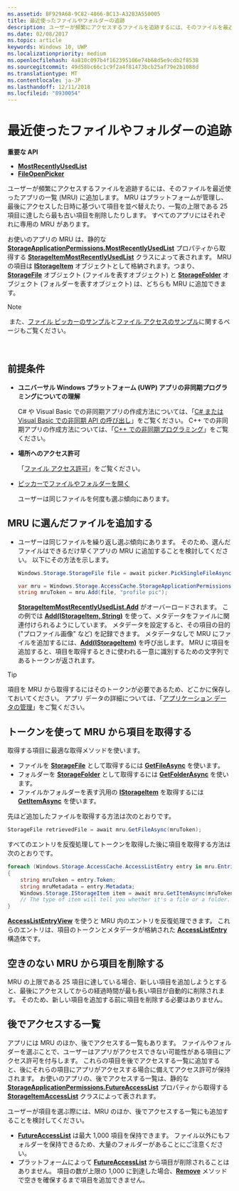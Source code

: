```yaml
---
ms.assetid: BF929A68-9C82-4866-BC13-A32B3A550005
title: 最近使ったファイルやフォルダーの追跡
description: ユーザーが頻繁にアクセスするファイルを追跡するには、そのファイルを最近使ったアプリの一覧 (MRU) に追加します。
ms.date: 02/08/2017
ms.topic: article
keywords: Windows 10, UWP
ms.localizationpriority: medium
ms.openlocfilehash: 4a810c097b4f162395106e74b68d5e9cdb2f8538
ms.sourcegitcommit: 49d58bc66c1c9f2a4f81473bcb25af79e2b1088d
ms.translationtype: MT
ms.contentlocale: ja-JP
ms.lasthandoff: 12/11/2018
ms.locfileid: "8930054"
---
```

# <a name="track-recently-used-files-and-folders"></a>最近使ったファイルやフォルダーの追跡

**重要な API**

- [**MostRecentlyUsedList**](https://msdn.microsoft.com/library/windows/apps/br207458)
- [**FileOpenPicker**](https://msdn.microsoft.com/library/windows/apps/hh738369)

ユーザーが頻繁にアクセスするファイルを追跡するには、そのファイルを最近使ったアプリの一覧 (MRU) に追加します。 MRU はプラットフォームが管理し、最後にアクセスした日時に基づいて項目を並べ替えたり、一覧の上限である 25 項目に達したら最も古い項目を削除したりします。 すべてのアプリにはそれぞれに専用の MRU があります。

お使いのアプリの MRU は、静的な [**StorageApplicationPermissions.MostRecentlyUsedList**](https://msdn.microsoft.com/library/windows/apps/br207458) プロパティから取得する [**StorageItemMostRecentlyUsedList**](https://msdn.microsoft.com/library/windows/apps/br207475) クラスによって表されます。 MRU の項目は [**IStorageItem**](https://msdn.microsoft.com/library/windows/apps/br227129) オブジェクトとして格納されます。つまり、[**StorageFile**](https://msdn.microsoft.com/library/windows/apps/br227171) オブジェクト (ファイルを表すオブジェクト) と [**StorageFolder**](https://msdn.microsoft.com/library/windows/apps/br227230) オブジェクト (フォルダーを表すオブジェクト) は、どちらも MRU に追加できます。

> [!NOTE]
> また、[ファイル ピッカーのサンプル](http://go.microsoft.com/fwlink/p/?linkid=619994)と[ファイル アクセスのサンプル](http://go.microsoft.com/fwlink/p/?linkid=619995)に関するページもご覧ください。

 

## <a name="prerequisites"></a>前提条件

-   **ユニバーサル Windows プラットフォーム (UWP) アプリの非同期プログラミングについての理解**

    C# や Visual Basic での非同期アプリの作成方法については、「[C# または Visual Basic での非同期 API の呼び出し](https://msdn.microsoft.com/library/windows/apps/mt187337)」をご覧ください。 C++ での非同期アプリの作成方法については、「[C++ での非同期プログラミング](https://msdn.microsoft.com/library/windows/apps/mt187334)」をご覧ください。

-   **場所へのアクセス許可**

    「[ファイル アクセス許可](file-access-permissions.md)」をご覧ください。

-   [ピッカーでファイルやフォルダーを開く](quickstart-using-file-and-folder-pickers.md)

    ユーザーは同じファイルを何度も選ぶ傾向にあります。

 ## <a name="add-a-picked-file-to-the-mru"></a>MRU に選んだファイルを追加する

-   ユーザーは同じファイルを繰り返し選ぶ傾向にあります。 そのため、選んだファイルはできるだけ早くアプリの MRU に追加することを検討してください。 以下にその方法を示します。

    ```cs
    Windows.Storage.StorageFile file = await picker.PickSingleFileAsync();

    var mru = Windows.Storage.AccessCache.StorageApplicationPermissions.MostRecentlyUsedList;
    string mruToken = mru.Add(file, "profile pic");
    ```

    [**StorageItemMostRecentlyUsedList.Add**](https://msdn.microsoft.com/library/windows/apps/br207476) がオーバーロードされます。 この例では [**Add(IStorageItem, String)**](https://msdn.microsoft.com/library/windows/apps/br207481) を使って、メタデータをファイルに関連付けられるようにしています。 メタデータを設定すると、その項目の目的 ("プロファイル画像" など) を記録できます。 メタデータなしで MRU にファイルを追加するには、[**Add(IStorageItem)**](https://msdn.microsoft.com/library/windows/apps/br207480) を呼び出します。 MRU に項目を追加すると、項目を取得するときに使われる一意に識別するための文字列であるトークンが返されます。

> [!TIP]
> 項目を MRU から取得するにはそのトークンが必要であるため、どこかに保存しておいてください。 アプリ データの詳細については、「[アプリケーション データの管理](https://msdn.microsoft.com/library/windows/apps/hh465109)」をご覧ください。

## <a name="use-a-token-to-retrieve-an-item-from-the-mru"></a>トークンを使って MRU から項目を取得する

取得する項目に最適な取得メソッドを使います。

-   ファイルを [**StorageFile**](https://msdn.microsoft.com/library/windows/apps/br227171) として取得するには [**GetFileAsync**](https://msdn.microsoft.com/library/windows/apps/br207486) を使います。
-   フォルダーを [**StorageFolder**](https://msdn.microsoft.com/library/windows/apps/br227230) として取得するには [**GetFolderAsync**](https://msdn.microsoft.com/library/windows/apps/br207489) を使います。
-   ファイルかフォルダーを表す汎用の [**IStorageItem**](https://msdn.microsoft.com/library/windows/apps/br227129) を取得するには [**GetItemAsync**](https://msdn.microsoft.com/library/windows/apps/br207492) を使います。

先ほど追加したファイルを取得する方法は次のとおりです。

```cs
StorageFile retrievedFile = await mru.GetFileAsync(mruToken);
```

すべてのエントリを反復処理してトークンを取得した後に項目を取得する方法は次のとおりです。

```cs
foreach (Windows.Storage.AccessCache.AccessListEntry entry in mru.Entries)
{
    string mruToken = entry.Token;
    string mruMetadata = entry.Metadata;
    Windows.Storage.IStorageItem item = await mru.GetItemAsync(mruToken);
    // The type of item will tell you whether it's a file or a folder.
}
```

[**AccessListEntryView**](https://msdn.microsoft.com/library/windows/apps/br227349) を使うと MRU 内のエントリを反復処理できます。 これらのエントリは、項目のトークンとメタデータが格納された [**AccessListEntry**](https://msdn.microsoft.com/library/windows/apps/br227348) 構造体です。

## <a name="removing-items-from-the-mru-when-its-full"></a>空きのない MRU から項目を削除する

MRU の上限である 25 項目に達している場合、新しい項目を追加しようとすると、最後にアクセスしてからの経過時間が最も長い項目が自動的に削除されます。 そのため、新しい項目を追加する前に項目を削除する必要はありません。

## <a name="future-access-list"></a>後でアクセスする一覧

アプリには MRU のほか、後でアクセスする一覧もあります。 ファイルやフォルダーを選ぶことで、ユーザーはアプリがアクセスできない可能性がある項目にアクセス許可を付与します。 これらの項目を後でアクセスする一覧に追加すると、後にそれらの項目にアプリがアクセスする場合に備えてアクセス許可が保持されます。 お使いのアプリの、後でアクセスする一覧は、静的な [**StorageApplicationPermissions.FutureAccessList**](https://msdn.microsoft.com/library/windows/apps/br207457) プロパティから取得する [**StorageItemAccessList**](https://msdn.microsoft.com/library/windows/apps/br207459) クラスによって表されます。

ユーザーが項目を選ぶ際には、MRU のほか、後でアクセスする一覧にも追加することを検討してください。

-   [**FutureAccessList**](https://msdn.microsoft.com/library/windows/apps/br207457) は最大 1,000 項目を保持できます。 ファイル以外にもフォルダーを保持できるため、大量のフォルダーがあることにご注意ください。
-   プラットフォームによって [**FutureAccessList**](https://msdn.microsoft.com/library/windows/apps/br207457) から項目が削除されることはありません。 項目の数が上限の 1,000 に到達した場合、[**Remove**](https://msdn.microsoft.com/library/windows/apps/br207497) メソッドで空きを確保するまで項目を追加できません。
